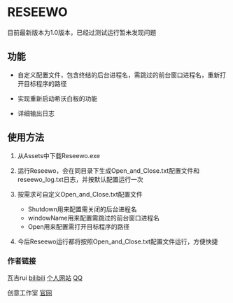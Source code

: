 # RESEEWO

目前最新版本为1.0版本，已经过测试运行暂未发现问题

## 功能

- 自定义配置文件，包含终结的后台进程名，需跳过的前台窗口进程名，重新打开目标程序的路径

- 实现重新启动希沃白板的功能
- 详细输出日志

## 使用方法

1. 从Assets中下载Reseewo.exe

3. 运行Reseewo，会在同目录下生成Open_and_Close.txt配置文件和reseewo_log.txt日志，并按默认配置运行一次
4.  按需求可自定义Open_and_Close.txt配置文件 
    - Shutdown用来配置需关闭的后台进程名
    - windowName用来配置需跳过的前台窗口进程名
    - Open用来配置需打开目标程序的路径
5. 今后Reseewo运行都将按照Open_and_Close.txt配置文件运行，方便快捷

### 作者链接

瓦吉rui  [bilibili](https://space.bilibili.com/1498315642)  [个人网站](https://wajirui.creaconception.dpdns.org/)  [QQ](https://qm.qq.com/q/5iEZlr3Vri)<br/>

创意工作室 [官网](https://creaconception.dpdns.org/)
